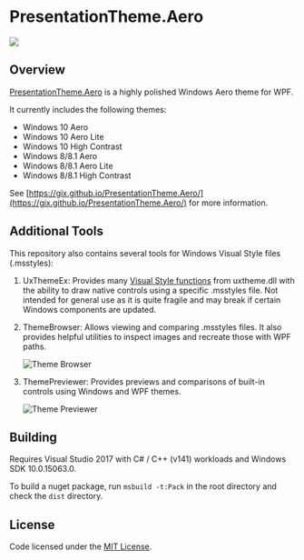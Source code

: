 # PresentationTheme.Aero

<a href="https://www.nuget.org/packages/PresentationTheme.Aero">
   <img src="https://img.shields.io/nuget/v/PresentationTheme.Aero.svg?style=flat-square">
</a>

## Overview

[PresentationTheme.Aero](https://gix.github.io/PresentationTheme.Aero/) is a
highly polished Windows Aero theme for WPF.

It currently includes the following themes:

- Windows 10 Aero
- Windows 10 Aero Lite
- Windows 10 High Contrast
- Windows 8/8.1 Aero
- Windows 8/8.1 Aero Lite
- Windows 8/8.1 High Contrast

See [https://gix.github.io/PresentationTheme.Aero/](https://gix.github.io/PresentationTheme.Aero/)
for more information.


## Additional Tools

This repository also contains several tools for Windows Visual Style files (.msstyles):

1. UxThemeEx: Provides many [Visual Style functions](https://msdn.microsoft.com/en-us/library/windows/desktop/bb773178.aspx)
   from uxtheme.dll with the ability to draw native controls using a specific
   .msstyles file. Not intended for general use as it is quite fragile and may
   break if certain Windows components are updated.
2. ThemeBrowser: Allows viewing and comparing .msstyles files. It also provides
   helpful utilities to inspect images and recreate those with WPF paths.

   ![Theme Browser](Docs/images/theme-browser.png)

3. ThemePreviewer: Provides previews and comparisons of built-in controls using
   Windows and WPF themes.

   ![Theme Previewer](Docs/images/theme-previewer.png)


## Building

Requires Visual Studio 2017 with C# / C++ (v141) workloads and Windows SDK 10.0.15063.0.

To build a nuget package, run `msbuild -t:Pack` in the root directory and check
the `dist` directory.

## License

Code licensed under the [MIT License](LICENSE.txt).
